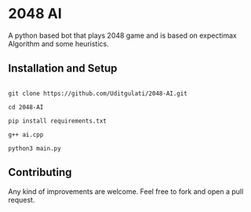 # 2048 AI

A python based bot that plays 2048 game and is based on expectimax Algorithm and some heuristics.

## Installation and Setup

```

git clone https://github.com/Uditgulati/2048-AI.git

cd 2048-AI

pip install requirements.txt

g++ ai.cpp

python3 main.py

```

## Contributing

Any kind of improvements are welcome. Feel free to fork and open a pull request.
